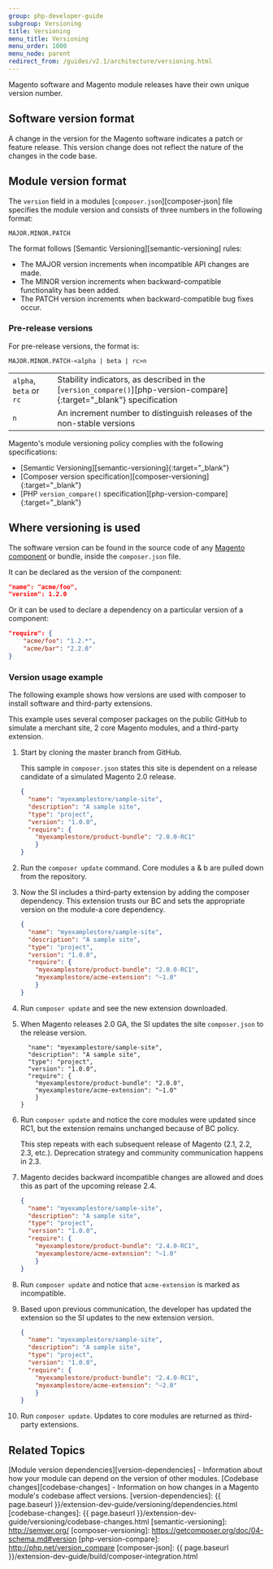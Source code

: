 ```yaml
---
group: php-developer-guide
subgroup: Versioning
title: Versioning
menu_title: Versioning
menu_order: 1000
menu_node: parent
redirect_from: /guides/v2.1/architecture/versioning.html
---
```


Magento software and Magento module releases have their own unique version number.

## Software version format

A change in the version for the Magento software indicates a patch or feature release.
This version change does not reflect the nature of the changes in the code base.

## Module version format

The `version` field in a modules [`composer.json`][composer-json] file specifies the module version and consists of three numbers in the following format:

`MAJOR.MINOR.PATCH`

The format follows [Semantic Versioning][semantic-versioning] rules:

* The MAJOR version increments when incompatible API changes are made.
* The MINOR version increments when backward-compatible functionality has been added.
* The PATCH version increments when backward-compatible bug fixes occur.

### Pre-release versions

For pre-release versions, the format is:

`MAJOR.MINOR.PATCH-<alpha | beta | rc>n`

|||
|--|--|
| `alpha`, `beta` or `rc` | Stability indicators, as described in the [`version_compare()`][php-version-compare]{:target="_blank"} specification|
| `n` | An increment number to distinguish releases of the non-stable versions |

Magento's module versioning policy complies with the following specifications:

* [Semantic Versioning][semantic-versioning]{:target="_blank"}
* [Composer version specification][composer-versioning]{:target="_blank"}
* [PHP `version_compare()` specification][php-version-compare]{:target="_blank"}

## Where versioning is used

The software version can be found in the source code of any [Magento component](https://glossary.magento.com/magento-component) or bundle, inside the `composer.json` file.

It can be declared as the version of the component:

```json
"name": "acme/foo",
"version": 1.2.0
```

Or it can be used to declare a dependency on a particular version of a component:

```json
"require": {
    "acme/foo": "1.2.*",
    "acme/bar": "2.2.0"
}
```

### Version usage example

The following example shows how versions are used with composer to install software and third-party extensions.

This example uses several composer packages on the public GitHub to simulate a merchant site, 2 core Magento modules, and a third-party extension.

1. Start by cloning the master branch from GitHub.

   This sample in `composer.json` states this site is dependent on a release candidate of a simulated Magento 2.0 release.

    ```json
    {
      "name": "myexamplestore/sample-site",
      "description": "A sample site",
      "type": "project",
      "version": "1.0.0",
      "require": {
        "myexamplestore/product-bundle": "2.0.0-RC1"
        }
    }
    ```

1. Run the <code>composer update</code> command. Core modules a & b are pulled down from the repository.

1. Now the SI includes a third-party extension by adding the composer dependency. This extension trusts our BC and sets the appropriate version on the module-a core dependency.

    ```json
    {
      "name": "myexamplestore/sample-site",
      "description": "A sample site",
      "type": "project",
      "version": "1.0.0",
      "require": {
        "myexamplestore/product-bundle": "2.0.0-RC1",
        "myexamplestore/acme-extension": "~1.0"
        }
    }
    ```

1. Run `composer update` and see the new extension downloaded.

1. When Magento releases 2.0 GA, the SI updates the site `composer.json` to the release version.

    ```json{
      "name": "myexamplestore/sample-site",
      "description": "A sample site",
      "type": "project",
      "version": "1.0.0",
      "require": {
        "myexamplestore/product-bundle": "2.0.0",
        "myexamplestore/acme-extension": "~1.0"
        }
    }
    ```

1. Run `composer update` and notice the core modules were updated since RC1, but the extension remains unchanged because of BC policy.

    This step repeats with each subsequent release of Magento (2.1, 2.2, 2.3, etc.). Deprecation strategy and community communication happens in 2.3.

1. Magento decides backward incompatible changes are allowed and does this as part of the upcoming release 2.4.

    ```json
    {
      "name": "myexamplestore/sample-site",
      "description": "A sample site",
      "type": "project",
      "version": "1.0.0",
      "require": {
        "myexamplestore/product-bundle": "2.4.0-RC1",
        "myexamplestore/acme-extension": "~1.0"
        }
    }
    ```

1. Run `composer update` and notice that `acme-extension` is marked as incompatible.

1. Based upon previous communication, the developer has updated the extension so the SI updates to the new extension version.

    ```json
    {
      "name": "myexamplestore/sample-site",
      "description": "A sample site",
      "type": "project",
      "version": "1.0.0",
      "require": {
        "myexamplestore/product-bundle": "2.4.0-RC1",
        "myexamplestore/acme-extension": "~2.0"
        }
    }
    ```

1. Run `composer update`. Updates to core modules are returned as third-party extensions.

## Related Topics

[Module version dependencies][version-dependencies] - Information about how your module can depend on the version of other modules.
[Codebase changes][codebase-changes] - Information on how changes in a Magento module's codebase affect versions.
[version-dependencies]: {{ page.baseurl }}/extension-dev-guide/versioning/dependencies.html
[codebase-changes]: {{ page.baseurl }}/extension-dev-guide/versioning/codebase-changes.html
[semantic-versioning]: http://semver.org/
[composer-versioning]: https://getcomposer.org/doc/04-schema.md#version
[php-version-compare]: http://php.net/version_compare
[composer-json]: {{ page.baseurl }}/extension-dev-guide/build/composer-integration.html
